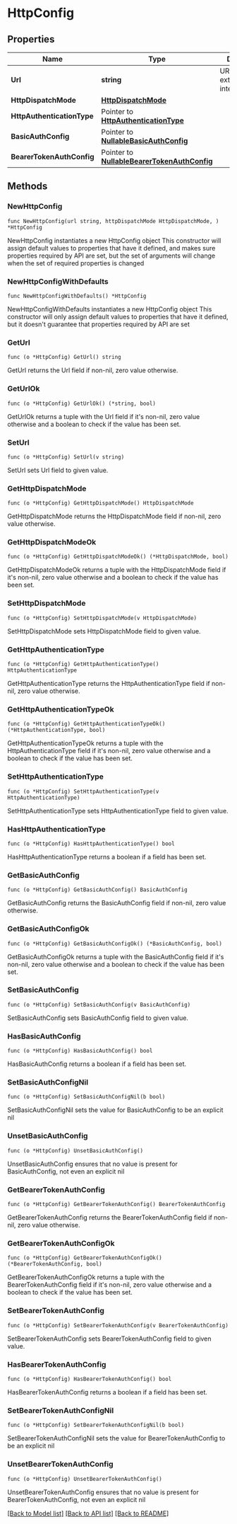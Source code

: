 # HttpConfig

## Properties

Name | Type | Description | Notes
------------ | ------------- | ------------- | -------------
**Url** | **string** | URL of the external/custom integration. | 
**HttpDispatchMode** | [**HttpDispatchMode**](HttpDispatchMode.md) |  | 
**HttpAuthenticationType** | Pointer to [**HttpAuthenticationType**](HttpAuthenticationType.md) |  | [optional] [default to HTTPAUTHENTICATIONTYPE_NO_AUTH]
**BasicAuthConfig** | Pointer to [**NullableBasicAuthConfig**](BasicAuthConfig.md) |  | [optional] 
**BearerTokenAuthConfig** | Pointer to [**NullableBearerTokenAuthConfig**](BearerTokenAuthConfig.md) |  | [optional] 

## Methods

### NewHttpConfig

`func NewHttpConfig(url string, httpDispatchMode HttpDispatchMode, ) *HttpConfig`

NewHttpConfig instantiates a new HttpConfig object
This constructor will assign default values to properties that have it defined,
and makes sure properties required by API are set, but the set of arguments
will change when the set of required properties is changed

### NewHttpConfigWithDefaults

`func NewHttpConfigWithDefaults() *HttpConfig`

NewHttpConfigWithDefaults instantiates a new HttpConfig object
This constructor will only assign default values to properties that have it defined,
but it doesn't guarantee that properties required by API are set

### GetUrl

`func (o *HttpConfig) GetUrl() string`

GetUrl returns the Url field if non-nil, zero value otherwise.

### GetUrlOk

`func (o *HttpConfig) GetUrlOk() (*string, bool)`

GetUrlOk returns a tuple with the Url field if it's non-nil, zero value otherwise
and a boolean to check if the value has been set.

### SetUrl

`func (o *HttpConfig) SetUrl(v string)`

SetUrl sets Url field to given value.


### GetHttpDispatchMode

`func (o *HttpConfig) GetHttpDispatchMode() HttpDispatchMode`

GetHttpDispatchMode returns the HttpDispatchMode field if non-nil, zero value otherwise.

### GetHttpDispatchModeOk

`func (o *HttpConfig) GetHttpDispatchModeOk() (*HttpDispatchMode, bool)`

GetHttpDispatchModeOk returns a tuple with the HttpDispatchMode field if it's non-nil, zero value otherwise
and a boolean to check if the value has been set.

### SetHttpDispatchMode

`func (o *HttpConfig) SetHttpDispatchMode(v HttpDispatchMode)`

SetHttpDispatchMode sets HttpDispatchMode field to given value.


### GetHttpAuthenticationType

`func (o *HttpConfig) GetHttpAuthenticationType() HttpAuthenticationType`

GetHttpAuthenticationType returns the HttpAuthenticationType field if non-nil, zero value otherwise.

### GetHttpAuthenticationTypeOk

`func (o *HttpConfig) GetHttpAuthenticationTypeOk() (*HttpAuthenticationType, bool)`

GetHttpAuthenticationTypeOk returns a tuple with the HttpAuthenticationType field if it's non-nil, zero value otherwise
and a boolean to check if the value has been set.

### SetHttpAuthenticationType

`func (o *HttpConfig) SetHttpAuthenticationType(v HttpAuthenticationType)`

SetHttpAuthenticationType sets HttpAuthenticationType field to given value.

### HasHttpAuthenticationType

`func (o *HttpConfig) HasHttpAuthenticationType() bool`

HasHttpAuthenticationType returns a boolean if a field has been set.

### GetBasicAuthConfig

`func (o *HttpConfig) GetBasicAuthConfig() BasicAuthConfig`

GetBasicAuthConfig returns the BasicAuthConfig field if non-nil, zero value otherwise.

### GetBasicAuthConfigOk

`func (o *HttpConfig) GetBasicAuthConfigOk() (*BasicAuthConfig, bool)`

GetBasicAuthConfigOk returns a tuple with the BasicAuthConfig field if it's non-nil, zero value otherwise
and a boolean to check if the value has been set.

### SetBasicAuthConfig

`func (o *HttpConfig) SetBasicAuthConfig(v BasicAuthConfig)`

SetBasicAuthConfig sets BasicAuthConfig field to given value.

### HasBasicAuthConfig

`func (o *HttpConfig) HasBasicAuthConfig() bool`

HasBasicAuthConfig returns a boolean if a field has been set.

### SetBasicAuthConfigNil

`func (o *HttpConfig) SetBasicAuthConfigNil(b bool)`

 SetBasicAuthConfigNil sets the value for BasicAuthConfig to be an explicit nil

### UnsetBasicAuthConfig
`func (o *HttpConfig) UnsetBasicAuthConfig()`

UnsetBasicAuthConfig ensures that no value is present for BasicAuthConfig, not even an explicit nil
### GetBearerTokenAuthConfig

`func (o *HttpConfig) GetBearerTokenAuthConfig() BearerTokenAuthConfig`

GetBearerTokenAuthConfig returns the BearerTokenAuthConfig field if non-nil, zero value otherwise.

### GetBearerTokenAuthConfigOk

`func (o *HttpConfig) GetBearerTokenAuthConfigOk() (*BearerTokenAuthConfig, bool)`

GetBearerTokenAuthConfigOk returns a tuple with the BearerTokenAuthConfig field if it's non-nil, zero value otherwise
and a boolean to check if the value has been set.

### SetBearerTokenAuthConfig

`func (o *HttpConfig) SetBearerTokenAuthConfig(v BearerTokenAuthConfig)`

SetBearerTokenAuthConfig sets BearerTokenAuthConfig field to given value.

### HasBearerTokenAuthConfig

`func (o *HttpConfig) HasBearerTokenAuthConfig() bool`

HasBearerTokenAuthConfig returns a boolean if a field has been set.

### SetBearerTokenAuthConfigNil

`func (o *HttpConfig) SetBearerTokenAuthConfigNil(b bool)`

 SetBearerTokenAuthConfigNil sets the value for BearerTokenAuthConfig to be an explicit nil

### UnsetBearerTokenAuthConfig
`func (o *HttpConfig) UnsetBearerTokenAuthConfig()`

UnsetBearerTokenAuthConfig ensures that no value is present for BearerTokenAuthConfig, not even an explicit nil

[[Back to Model list]](../README.md#documentation-for-models) [[Back to API list]](../README.md#documentation-for-api-endpoints) [[Back to README]](../README.md)


